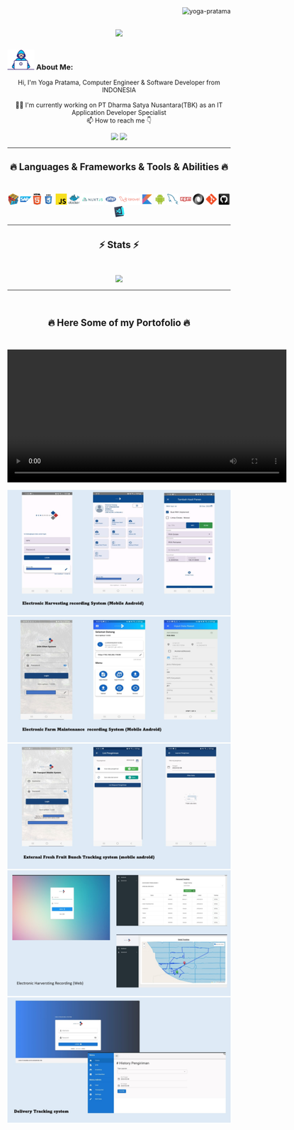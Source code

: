 <img align="right" src="https://visitor-badge.laobi.icu/badge?page_id=yoga-pratama/GithubProfile" alt="yoga-pratama">    
<!-- [![Typing SVG](https://readme-typing-svg.herokuapp.com?center=true&lines=This+is+Yoga Pratama;Nice+to+meet+you+%F0%9F%91%8B)](https://git.io/typing-svg)       -->

<h1 align="center">
  <a href="https://git.io/typing-svg">
    <img src="https://readme-typing-svg.herokuapp.com/?lines=This+is+YOGA+PRATAMA;Nice+to+meet+you+%F0%9F%91%8B&center=true&size=30">
  </a>
</h1>
   
###  <img src="/images/Developer.gif" alt="developer gif"  height="45px">  About Me:
<p align="center">
  Hi, I'm Yoga Pratama, Computer Engineer & Software Developer from INDONESIA  
  <br>
  <br>
  👨‍🎓 I'm currently working on PT Dharma Satya Nusantara(TBK) as an IT Application Developer Specialist
  <br>
  📫 How to reach me 👇
</p>
<p align="center"> <a href="https://www.linkedin.com/in/yoga-pratama-05805792/"><img src="https://img.shields.io/badge/linkedin-%230077B5.svg?&style=for-the-badge&logo=linkedin&logoColor=white" height=23></a> <a href="mailto:yogamadness@gmail.com"><img src="https://img.shields.io/badge/Gmail-D14836?style=for-the-badge&logo=gmail&logoColor=white" height=23></a>
</p>
<hr>
<h2 align="center">🔥 Languages & Frameworks & Tools & Abilities 🔥</h2><br>
<p align="center">
  <img title="Problem Solving" height="25" src="images/problemSolving.png">
  <img title="SAP" height="25" src="images/sap_icon.png">
  <img title="HTML5" height="25" src="images/html5.svg">
  <img title="CSS" height="25" src="images/css.svg">
  <img title="Javascript" height="25" src="images/javascript.svg">
  <img title="Docker" height="25" src="images/docker_icon.png">
  <img title="NuxtJs" height="25" src="images/nuxtjs_icon.png">
  <img title="Php" height="25" src="images/php.svg">
  <img title="Laravel" height="25" src="images/laravel_icon.png">
  <img title="Kotlin" height="25" src="images/kotlin_icon.png">
  <img title="Android" height="25" src="images/android.svg">
  <img title="Mysql" height="25" src="images/mysql.svg">
  <img title="npm" height="25" src="images/npm.svg">
  <img title="JSON" height="25" src="images/json.svg">
  <img title="Git" height="25" src="images/git-original.svg">
  <img title="GitHub" height="25" src="images/github.svg">
  <img title="Visual Studio Code" height="25" src="images/vscode.png">
</p>
<hr>

<h2 align="center">⚡ Stats ⚡</h2>
<br>



<p align="center">
<a href="https://github.com/yoga-pratama/">
      <img width=325  src="https://github-readme-stats.vercel.app/api/top-langs/?username=yoga-pratama&hide=c%23,kotlin,java,laravel,&title_color=61dafb&text_color=ffffff&icon_color=61dafb&bg_color=20232a&langs_count=8&layout=compact&border_color=61dafb&hide_border=true" />
 </a>
</p>

<hr>
<br>
<h2 align="center">🔥 Here Some of my Portofolio 🔥</h2><br>

<p align="center">
    <video width="630" height="300" src="https://github.com/yoga-pratama/yoga-pratama.github.io/assets/7127387/b5f35905-197e-4891-b371-0d75a2d49a8b"></video>
</p>

<p align="center">
    <img title="slide1" src="images/Slide1.jpg"/>
    <img title="slide2" src="images/Slide2.jpg"/>
    <img title="slide3" src="images/Slide3.jpg"/>
    <img title="slide4" src="images/Slide4.jpg"/>
    <img title="slide5" src="images/Slide5.jpg"/>
</p>


